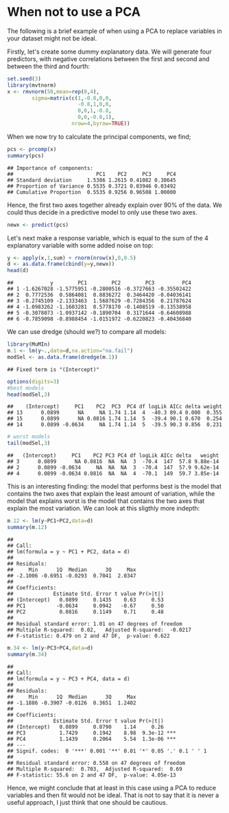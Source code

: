 # When not to use a PCA
The following is a brief example of when using a PCA to replace variables in your dataset might not be ideal. 

Firstly, let's create some dummy explanatory data. We will generate four predictors, with negative correlations between the first and second and between the third and fourth:

```r
set.seed(3)
library(mvtnorm)
x <- rmvnorm(50,mean=rep(0,4),
        sigma=matrix(c(1,-0.8,0,0,
                       -0.8,1,0,0,
                       0,0,1,-0.8,
                       0,0,-0.8,1),
                     nrow=4,byrow=TRUE))
```
When we now try to calculate the principal components, we find;

```r
pcs <- prcomp(x)
summary(pcs)
```

```
## Importance of components:
##                           PC1    PC2     PC3     PC4
## Standard deviation     1.5386 1.2615 0.41082 0.38645
## Proportion of Variance 0.5535 0.3721 0.03946 0.03492
## Cumulative Proportion  0.5535 0.9256 0.96508 1.00000
```
Hence, the first two axes together already explain over 90% of the data. We could thus decide in a predictive model to only use these two axes. 

```r
newx <- predict(pcs)
```
Let's next make a response variable, which is equal to the sum of the 4 explanatory variable with some added noise on top:

```r
y <- apply(x,1,sum) + rnorm(nrow(x),0,0.5)
d <- as.data.frame(cbind(y=y,newx))
head(d)
```

```
##            y        PC1        PC2        PC3         PC4
## 1 -1.6267028 -1.5775951 -0.2800516 -0.3727663 -0.35502422
## 2  0.7772536  0.5864081  0.8836272  0.3464420 -0.04036141
## 3 -0.2745109 -2.1333463  1.5687629 -0.7284356  0.21787624
## 4 -1.0983262 -1.1603281  0.5778170 -0.1408519 -0.13538958
## 5 -0.3078073 -1.0937142 -0.1890704  0.3171644 -0.64608988
## 6 -0.7859098 -0.8988454 -1.0151972 -0.6220823 -0.40436840
```
We can use dredge (should we?) to compare all models:

```r
library(MuMIn)
m.1 <- lm(y~.,data=d,na.action="na.fail")
modSel <- as.data.frame(dredge(m.1))
```

```
## Fixed term is "(Intercept)"
```

```r
options(digits=3)
#best models
head(modSel,3)
```

```
##    (Intercept)     PC1    PC2  PC3  PC4 df logLik AICc delta weight
## 13      0.0899      NA     NA 1.74 1.14  4  -40.3 89.4 0.000  0.355
## 15      0.0899      NA 0.0816 1.74 1.14  5  -39.4 90.1 0.670  0.254
## 14      0.0899 -0.0634     NA 1.74 1.14  5  -39.5 90.3 0.856  0.231
```

```r
# worst models
tail(modSel,3)
```

```
##   (Intercept)     PC1    PC2 PC3 PC4 df logLik AICc delta   weight
## 3      0.0899      NA 0.0816  NA  NA  3  -70.4  147  57.8 9.88e-14
## 2      0.0899 -0.0634     NA  NA  NA  3  -70.4  147  57.9 9.62e-14
## 4      0.0899 -0.0634 0.0816  NA  NA  4  -70.1  149  59.7 3.85e-14
```
This is an interesting finding: the model that performs best is the model that contains the two axes that explain the least amount of variation, while the model that explains worst is the model that contains the two axes that explain the most variation. We can look at this sligthly more indepth:

```r
m.12 <- lm(y~PC1+PC2,data=d)
summary(m.12)
```

```
## 
## Call:
## lm(formula = y ~ PC1 + PC2, data = d)
## 
## Residuals:
##     Min      1Q  Median      3Q     Max 
## -2.1006 -0.6951 -0.0293  0.7041  2.0347 
## 
## Coefficients:
##             Estimate Std. Error t value Pr(>|t|)
## (Intercept)   0.0899     0.1435    0.63     0.53
## PC1          -0.0634     0.0942   -0.67     0.50
## PC2           0.0816     0.1149    0.71     0.48
## 
## Residual standard error: 1.01 on 47 degrees of freedom
## Multiple R-squared:  0.02,	Adjusted R-squared:  -0.0217 
## F-statistic: 0.479 on 2 and 47 DF,  p-value: 0.622
```

```r
m.34 <- lm(y~PC3+PC4,data=d)
summary(m.34)
```

```
## 
## Call:
## lm(formula = y ~ PC3 + PC4, data = d)
## 
## Residuals:
##     Min      1Q  Median      3Q     Max 
## -1.1886 -0.3907 -0.0126  0.3651  1.2402 
## 
## Coefficients:
##             Estimate Std. Error t value Pr(>|t|)    
## (Intercept)   0.0899     0.0790    1.14     0.26    
## PC3           1.7429     0.1942    8.98  9.3e-12 ***
## PC4           1.1439     0.2064    5.54  1.3e-06 ***
## ---
## Signif. codes:  0 '***' 0.001 '**' 0.01 '*' 0.05 '.' 0.1 ' ' 1
## 
## Residual standard error: 0.558 on 47 degrees of freedom
## Multiple R-squared:  0.703,	Adjusted R-squared:  0.69 
## F-statistic: 55.6 on 2 and 47 DF,  p-value: 4.05e-13
```
Hence, we might conclude that at least in this case using a PCA to reduce variables and then fit would not be ideal. That is not to say that it is never a useful approach, I just think that one should be cautious.

